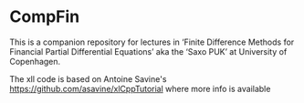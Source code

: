 # CompFin

This is a companion repository for lectures in ‘Finite Difference Methods for Financial Partial Differential Equations’ aka the ‘Saxo PUK’ at University of Copenhagen.

The xll code is based on Antoine Savine's https://github.com/asavine/xlCppTutorial where more info is available
